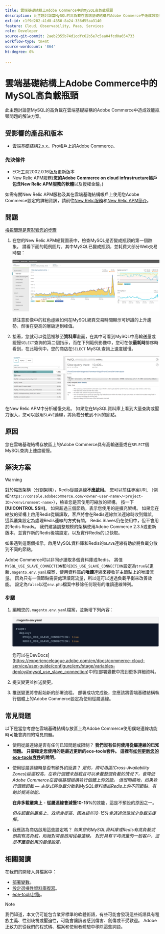 ```yaml
---
title: 雲端基礎結構上Adobe Commerce中的MySQL高負載瓶頸
description: 此主題討論當MySQL的高負載在雲端基礎結構的Adobe Commerce中造成效能瓶頸問題的解決方案。
exl-id: c1f9d282-41d8-4850-8a24-336d55aa3140
feature: Cloud, Observability, Paas, Services
role: Developer
source-git-commit: 2aeb2355b74d1cdfc62b5e7c5aa04fcd0a654733
workflow-type: tm+mt
source-wordcount: '864'
ht-degree: 0%

---
```


# 雲端基礎結構上Adobe Commerce中的MySQL高負載瓶頸

此主題討論當MySQL的高負載在雲端基礎結構的Adobe Commerce中造成效能瓶頸問題的解決方案。

## 受影響的產品和版本

* 雲端基礎結構2.x.x、Pro帳戶上的Adobe Commerce。

### 先決條件

* ECE工具2002.0.16版及更新版本
* New Relic APM服務(**您的Adobe Commerce on cloud infrastructure帳戶包含New Relic APM服務的軟體**&#x200B;以及授權金鑰。)

如需有關New Relic APM服務及其在雲端基礎結構帳戶上使用您Adobe Commerce設定的詳細資訊，請前往[New Relic服務](https://experienceleague.adobe.com/en/docs/commerce-cloud-service/user-guide/monitor/new-relic/new-relic-service)和[New Relic APM簡介](https://docs.newrelic.com/docs/apm/new-relic-apm/getting-started/introduction-apm/)。

## 問題

<u>檢視問題是否影響您的步驟</u>

1. 在您的New Relic APM總覽圖表中，檢查MySQL是否變成瓶頸的第一個跡象。 請看下面的範例圖片，其中MySQL已變成瓶頸，並耗費大部分Web交易時間：

   ![KB-372_image002.png](assets/KB-372_image002.png)

   請注意影像中的紅色虛線如何在MySQL網頁交易時間顯示可辨識的上升趨勢，然後在更高的層級達到峰值。
1. 接著，您就可以從這裡移至&#x200B;**資料庫**&#x200B;畫面，在其中可看到MySQL中高輸送量或緩慢`SELECT`查詢的第二個指示，而在下列範例影像中，您可在依&#x200B;**最耗時**&#x200B;排序時看到，在此範例中，您的商店在`SELECT` MySQL查詢上速度緩慢。

   ![KB-372_image003_BlurredExtension.png](assets/KB-372_image003_BlurredExtension.png)

在New Relic APM中分析緩慢交易。 如果您在MySQL資料庫上看到大量查詢或壓力很大，您可以啟用`SLAVE`連線，將負載分散到不同的節點。

## 原因

您在雲端基礎結構存放區上的Adobe Commerce具有高輸送量或在`SELECT`個MySQL查詢上速度緩慢。

## 解決方案

>[!WARNING]
>
>對於縮放架構（分割架構），Redis從屬連線&#x200B;**不應啟用**。 您可以前往專案URL （例如`https://console.adobecommerce.com/<owner-user-name>/<project-ID>/<environment-name>`），檢查您是否使用可縮放的架構。 按一下&#x200B;**[!UICONTROL SSH]**。 如果超過三個節點，表示您使用的是擴充架構。 如果您在縮放的架構上啟用Redis從屬讀取，客戶將會在Redis連線無法連線時收到錯誤。 這與叢集設定為處理Redis連線的方式有關。 Redis Slaves仍在使用中，但不會用於Redis Reads。 我們建議調整規模的架構使用Adobe Commerce 2.3.5或更新版本，並實作新的Redis後端設定，以及實作Redis的L2快取。

如果遇到這兩個指示，啟用MySQL資料庫和Redis的`SLAVE`連線有助於將負載分散到不同的節點。

Adobe Commerce可以非同步讀取多個資料庫或Redis。 將值`MYSQL_USE_SLAVE_CONNECTION`和`REDIS_USE_SLAVE_CONNECTION`設定為`true`以更新`.magento.env.yaml`檔案，使用資料庫的&#x200B;**唯讀**&#x200B;連線來接收非主節點上的唯讀流量。 因為只有一個節點需要處理讀寫流量，所以這可以透過負載平衡來改善效能。 設定為`false`以從`env.php`檔案中移除任何現有的唯讀連線陣列。

### 步驟

1. 編輯您的`.magento.env.yaml`檔案，並新增下列內容：

   ![KB-372_image004.png](assets/KB-372_image004.png)

   您可以在DevDocs](https://experienceleague.adobe.com/en/docs/commerce-cloud-service/user-guide/configure/env/stage/variables-deploy#mysql_use_slave_connection)中的[部署變數中找到更多詳細資料。

1. 提交變更並推送變更。
1. 推送變更將會起始新的部署流程。 部署成功完成後，您應該將雲端基礎結構執行個體上的Adobe Commerce設定為使用從屬連線。

## 常見問題

以下是當您考慮在雲端基礎結構存放區上為Adobe Commerce使用僕站連線功能時可能會詢問的常見問題。

* 使用從屬連線是否有任何已知問題或限制？ **我們沒有任何使用從屬連線的已知問題。 只要確定您使用的是最近更新的ece-tools套件。 這裡有[如何更新您的ece-tools套件](https://experienceleague.adobe.com/en/docs/commerce-cloud-service/user-guide/dev-tools/ece-tools/update-package)的說明。**
* 使用從屬連線時是否有額外的延遲？ *是的，跨可用區(Cross-Availability Zones)延遲較高，在執行個體未超載且可以承載整個負載的情況下，會降低Adobe Commerce在雲端基礎結構執行個體上的效能。 但很明顯地，如果執行個體超載 — 主從式將負載分散到MySQL資料庫或Redis上的不同節點，有助於提高效能。*

  **在非多載叢集上** - **從屬連線會減慢10-15%**&#x200B;的效能，這是不預設的原因之一。

  *但在超載的叢集上，效能會提高，因為這些10-15%會透過流量減少負載來緩解。*
* 我應該為商店啟用這些設定嗎？ *如果您的MySQL資料庫或Redis有高負載或預期有高負載，則絕對需要啟用從屬連線。 對於具有平均流量的一般客戶，這是&#x200B;**不是**要啟用的最佳設定。*

## 相關閱讀

在我們的開發人員檔案中：

* [部署變數](https://experienceleague.adobe.com/en/docs/commerce-cloud-service/user-guide/configure/env/stage/variables-deploy)。
* [設定選擇性資料庫復寫](https://experienceleague.adobe.com/en/docs/commerce-operations/configuration-guide/storage/split-db/multi-master-replication)。
* [ece-tools封裝](https://experienceleague.adobe.com/en/docs/commerce-cloud-service/user-guide/dev-tools/ece-tools/package-overview)。

>[!NOTE]
>
>我們知道，本文仍可能包含業界標準的軟體術語，有些可能會發現這些術語具有種族主義、性別歧視或壓迫性，可能會讓讀者感到傷害、創傷或不受歡迎。 Adobe正致力於從我們的程式碼、檔案和使用者體驗中移除這些詞語。

